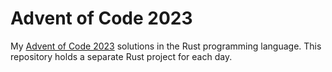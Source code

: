 # Advent of Code 2023

My [Advent of Code 2023](https://adventofcode.com/2023) solutions in the Rust programming language. This repository holds a separate Rust project for each day.
